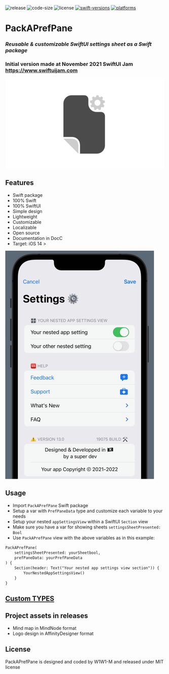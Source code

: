 ![release](https://img.shields.io/github/v/release/W1W1-M/PackAPrefPane?display_name=tag)
![code-size](https://img.shields.io/github/languages/code-size/W1W1-M/PackAPrefPane)
![license](https://img.shields.io/github/license/W1W1-M/PackAPrefPane)
[![swift-versions](https://img.shields.io/endpoint?url=https%3A%2F%2Fswiftpackageindex.com%2Fapi%2Fpackages%2FW1W1-M%2FPackAPrefPane%2Fbadge%3Ftype%3Dswift-versions)](https://swiftpackageindex.com/W1W1-M/PackAPrefPane)
[![platforms](https://img.shields.io/endpoint?url=https%3A%2F%2Fswiftpackageindex.com%2Fapi%2Fpackages%2FW1W1-M%2FPackAPrefPane%2Fbadge%3Ftype%3Dplatforms)](https://swiftpackageindex.com/W1W1-M/PackAPrefPane)

# **PackAPrefPane**

### *Reusable & customizable SwiftUI settings sheet as a Swift package*
### Initial version made at November 2021 SwiftUI Jam https://www.swiftuijam.com

![PackAPrefPane Logo](PackAPrefPaneLogo.png)

## Features
* Swift package
* 100% Swift
* 100% SwiftUI
* Simple design
* Lightweight
* Customizable
* Localizable
* Open source
* Documentation in DocC 
* Target: iOS 14 >

![PackAPrefPane preview](PackAPrefPanePreview.png)

## Usage
* Import `PackAPrefPane` Swift package
* Setup a var with `PrefPaneData` type and customize each variable to your needs
* Setup your nested `appSettingsView` within a SwiftUI `Section` view
* Make sure you have a var for showing sheets `settingsSheetPresented: Bool`
* Use `PackAPrefPane` view with the above variables as in this example:  
```
PackAPrefPane(  
    settingsSheetPresented: yourSheetbool,  
    prefPaneData: yourPrefPaneData  
) {  
    Section(header: Text("Your nested app settings view section")) {  
        YourNestedAppSettingsView()  
    }  
}  
``` 

## [Custom TYPES](TYPES.md)

## Project assets in releases
* Mind map in MindNode format
* Logo design in AffinityDesigner format

## License
PackAPrefPane is designed and coded by W1W1-M and released under MIT license

